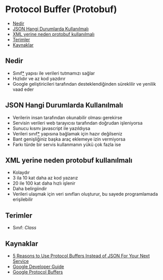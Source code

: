 # Protocol Buffer (Protobuf) <!-- omit in toc -->

- [Nedir](#nedir)
- [JSON Hangi Durumlarda Kullanılmalı](#json-hangi-durumlarda-kullan%C4%B1lmal%C4%B1)
- [XML yerine neden protobuf kullanılmalı](#xml-yerine-neden-protobuf-kullan%C4%B1lmal%C4%B1)
- [Terimler](#terimler)
- [Kaynaklar](#kaynaklar)

## Nedir

- Sınıf[*](#Terimler) yapısı ile verileri tutmamızı sağlar
- Hızlıdır ve az kod yazdırır
- Google geliştiricileri tarafından desteklendiğinden süreklilir ve yenilik vaad eder

## JSON Hangi Durumlarda Kullanılmalı

- Verilerin insan tarafından okunabilir olması gerekirse
- Servisin verileri web tarayıcısı tarafından doğrudan işleniyorsa
- Sunucu kısmı javascript ile yazıldıysa
- Verileri sınıf[*](#Terimler) yapısına bağlamak için hazır değilseniz
- Bant genişliğiniz başka araç eklemeye izin vermiyorsa
- Farkı türde bir servis kullanmanın yükü çok fazla ise

## XML yerine neden protobuf kullanılmalı

- Kolaydır
- 3 ila 10 kat daha az kod yazarız
- 20 ile 100 kat daha hızlı işlenir
- Daha belirgiindir
- Verileri ulaşmak için veri sınıfları oluşturur, bu sayede programlamada erişilebilir

## Terimler

- Sınıf: *Class*

## Kaynaklar

- [5 Reasons to Use Protocol Buffers Instead of JSON For Your Next Service](https://codeclimate.com/blog/choose-protocol-buffers/)
- [Google Developer Guide](https://developers.google.com/protocol-buffers/docs/overview)
- [Google Protocol Buffers](https://developers.google.com/protocol-buffers/)